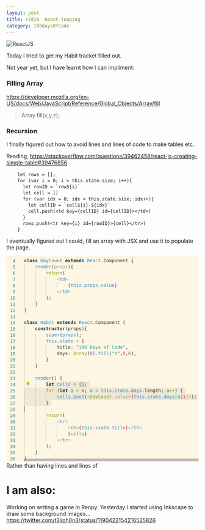 ```yaml
---
layout: post
title: r2d18  React-looping
category: 100daysOfCode
---
```


![ReactJS](../images/icon-ReactJS.ico)

Today I tried to get my Habit tracket filled out.

Not year yet, but I have learnt how I can impliment:

### Filling Array ###
https://developer.mozilla.org/en-US/docs/Web/JavaScript/Reference/Global_Objects/Array/fill

> Array.fill(x,y,z);


### Recursion ###
I finally figured out how to avoid lines and lines of code to make tables etc.

Reading, https://stackoverflow.com/questions/39462458/react-js-creating-simple-table#39476856
```
    let rows = [];
    for (var i = 0; i < this.state.size; i++){
      let rowID = `row${i}`
      let cell = []
      for (var idx = 0; idx < this.state.size; idx++){
        let cellID = `cell${i}-${idx}`
        cell.push(<td key={cellID} id={cellID}></td>)
      }
      rows.push(<tr key={i} id={rowID}>{cell}</tr>)
    }
```

I eventually figured out I could, fill an array with JSX and use it to populate the page.

![ReactJS code](../images/r2d18.png)
Rather than having lines and lines of
<DayCount value=x>

# I am also: #
Working on writing a game in Renpy.
Yesterday I started using Inkscape to draw some background images...
https://twitter.com/t3liph0n3/status/1190422154216525826